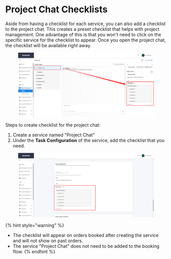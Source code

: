 # Project Chat Checklists

Aside from having a checklist for each service, you can also add a checklist to the project chat. This creates a preset checklist that helps with project management. One advantage of this is that you won't need to click on the specific service for the checklist to appear. Once you open the project chat, the checklist will be available right away.

<figure><img src="../.gitbook/assets/checklist2.png" alt=""><figcaption></figcaption></figure>



Steps to create checklist for the project chat:

1. Create a service named "Project Chat"
2. Under the **Task Configuration** of the service, add the checklist that you need.

<figure><img src="../.gitbook/assets/checklist.png" alt=""><figcaption></figcaption></figure>

{% hint style="warning" %}
* The checklist will appear on orders booked after creating the service and will not show on past orders.
* The service "Project Chat" does not need to be added to the booking flow.
{% endhint %}

